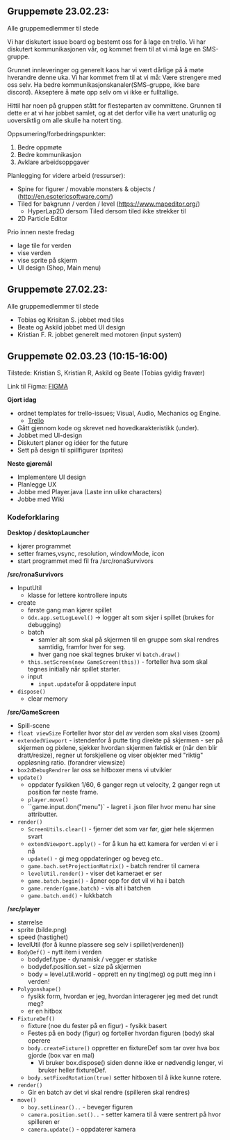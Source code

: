 ## Gruppemøte 23.02.23:

Alle gruppemedlemmer til stede 

Vi har diskutert issue board og bestemt oss for å lage en trello.
Vi har diskutert kommunikasjonen vår, og kommet frem til at vi må lage en SMS-gruppe.

Grunnet innleveringer og generelt kaos har vi vært dårlige på å møte hverandre denne uka. Vi har kommet frem til at vi må:
    Være strengere med oss selv.
    Ha bedre kommunikasjonskanaler(SMS-gruppe, ikke bare discord).
    Akseptere å møte opp selv om vi ikke er fulltallige.

Hittil har noen på gruppen stått for flesteparten av committene. Grunnen til dette er at vi har jobbet samlet, og at det derfor ville ha vært unaturlig og uoversiktlig om alle skulle ha notert ting.


Oppsumering/forbedringspunkter:
1. Bedre oppmøte
2. Bedre kommunikasjon
3. Avklare arbeidsoppgaver


Planlegging for videre arbeid (ressurser):
- Spine for figurer / movable monsters & objects /  (http://en.esotericsoftware.com/)
- Tiled for bakgrunn / verden / level (https://www.mapeditor.org/)
    - HyperLap2D dersom Tiled dersom tiled ikke strekker til
- 2D Particle Editor 


Prio innen neste fredag
- lage tile for verden
- vise verden 
- vise sprite på skjerm 
- UI design (Shop, Main menu)


## Gruppemøte 27.02.23:

Alle gruppemedlemmer til stede 

- Tobias og Krisitan S. jobbet med tiles
- Beate og Askild jobbet med UI design
- Kristian F. R. jobbet generelt med motoren (input system)


## Gruppemøte 02.03.23 (10:15-16:00)

Tilstede: Kristian S, Kristian R, Askild og Beate (Tobias gyldig fravær)

Link til Figma: [FIGMA](https://www.figma.com/file/qoGq03eyB2PVbSGEsXbSgC/Rona-Survivors?node-id=0%3A1&t=mJ4qQR2cGrKjyURL-1)

**Gjort idag**
- ordnet templates for trello-issues; Visual, Audio, Mechanics og Engine.
    - [Trello](https://trello.com/b/QHYMXsMK/issues#)
- Gått gjennom kode og skrevet ned hovedkarakteristikk (under). 
- Jobbet med UI-design
- Diskutert planer og idéer for the future
- Sett på design til spillfigurer (sprites)


**Neste gjøremål**
-  Implementere UI design
-  Planlegge UX 
-  Jobbe med Player.java (Laste inn ulike characters)
-  Jobbe med Wiki


### Kodeforklaring

**Desktop / desktopLauncher**
- kjører programmet
- setter frames,vsync, resolution, windowMode, icon
- start programmet med fil fra /src/ronaSurvivors

**/src/ronaSurvivors**
- InputUtil
    - klasse for lettere kontrollere inputs 
- create
    - første gang man kjører spillet
    - `Gdx.app.setLogLevel()` -> logger alt som skjer i spillet (brukes for debugging)
    - batch
        - samler alt som skal på skjermen til en gruppe som skal rendres samtidig, framfor hver for seg.
        - hver gang noe skal tegnes bruker vi `batch.draw()`
    - `this.setScreen(new GameScreen(this))` - forteller hva som skal tegnes initially når spillet starter.
    - input
        - `input.update`for å oppdatere input
- `dispose()`
    - clear memory   

**/src/GameScreen**
- Spill-scene
- `float viewSize` Forteller hvor stor del av verden som skal vises (zoom)
- `extendedViewport` - istendenfor å putte ting direkte på skjermen - ser på skjermen og pixlene, sjekker hvordan skjermen faktisk er (når den blir dratt/resize), regner ut forskjellene og viser objekter med "riktig" oppløsning ratio. (forandrer viewsize)
- `box2dDebugRendrer` lar oss se hitboxer mens vi utvikler
- `update()`
    - oppdater fysikken 1/60, 6 ganger regn ut velocity, 2 ganger regn ut position før neste frame. 
    - `player.move()`
    - ``game.input.don("menu")` - lagret i .json filer hvor menu har sine attributter. 
- `render()`
    - `ScreenUtils.clear()` - fjerner det som var før, gjør hele skjermen svart
    - `extendViewport.apply()` - for å kun ha ett kamera for verden vi er i nå
    - `update()` - gi meg oppdateringer og beveg etc..
    - `game.bach.setProjectionMatrix()` - batch rendrer til camera
    - `levelUtil.render()` - viser det kameraet er ser
    - `game.batch.begin()` - åpner opp for det vil vi ha i batch
    - `game.render(game.batch)` - vis alt i batchen
    - `game.batch.end()` - lukkbatch
    
**/src/player**
- størrelse
- sprite (bilde.png)
- speed  (hastighet)
- levelUtil (for å kunne plassere seg selv i spillet(verdenen))
- `BodyDef()` - nytt item i verden
    - bodydef.type - dynamisk / vegger er statiske
    - bodydef.position.set - size på skjermen
    - body = level.util.world - opprett en ny ting(meg) og putt meg inn i verden!
- `Polygonshape()`
    - fysikk form, hvordan er jeg, hvordan interagerer jeg med det rundt meg?
    - er en hitbox
- `FixtureDef()` 
    - fixture (noe du fester på en figur) - fysikk basert
    - Festes på en body (figur) og forteller hvordan figuren (body) skal operere
    - `body.createFixture()` oppretter en fixtureDef som tar over hva box gjorde (box var en mal)
        - Vi bruker box.dispose() siden denne ikke er nødvendig lenger, vi bruker heller fixtureDef.
    - `body.setFixedRotation(true)` setter hitboxen til å ikke kunne rotere.
- `render()`
    - Gir en batch av det vi skal rendre (spilleren skal rendres)
- `move()`
    - `boy.setLinear()..` - beveger figuren
    - `camera.position.set()..` - setter kamera til å være sentrert på hvor spilleren er
    - `camera.update()` - oppdaterer kamera

